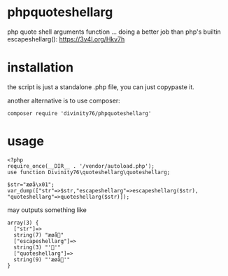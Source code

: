 # phpquoteshellarg
php quote shell arguments function
... doing a better job than php's builtin escapeshellarg(): https://3v4l.org/Hkv7h

# installation
the script is just a standalone .php file, you can just copypaste it. 

another alternative is to use composer:
```
composer require 'divinity76/phpquoteshellarg'
```
# usage

```
<?php
require_once(__DIR__ . '/vendor/autoload.php');
use function Divinity76\quoteshellarg\quoteshellarg;

$str="æøå\x01";
var_dump(["str"=>$str,"escapeshellarg"=>escapeshellarg($str), "quoteshellarg"=>quoteshellarg($str)]);
```
may outputs something like
```
array(3) {
  ["str"]=>
  string(7) "æøå"
  ["escapeshellarg"]=>
  string(3) "''"
  ["quoteshellarg"]=>
  string(9) "'æøå'"
}
```
